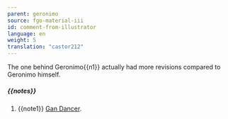 ```yaml
---
parent: geronimo
source: fgo-material-iii
id: comment-from-illustrator
language: en
weight: 5
translation: "castor212"
---
```


The one behind Geronimo{{n1}} actually had more revisions compared to Geronimo himself.

##### {{notes}}

1. {{note1}} [Gan Dancer](https://nativeskeptic.blogspot.com/2011/03/apache-mountain-spirit-dancers.html).
